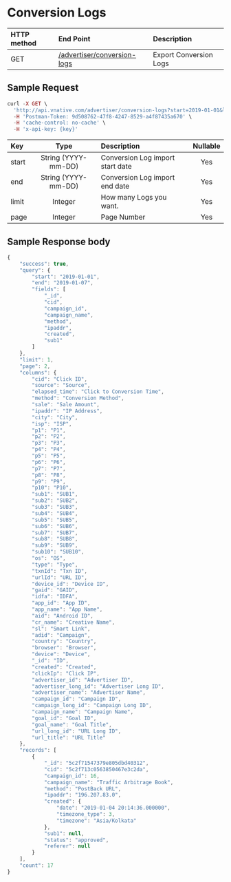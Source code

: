 # Conversion Logs

| **HTTP method** | **End Point** | **Description** |
| :--- | :--- | :--- |
| GET | [/advertiser/conversion-logs](conversion-logs.md) | Export Conversion Logs |

## **Sample Request**

```php
curl -X GET \
  'http://api.vnative.com/advertiser/conversion-logs?start=2019-01-01&limit=1&page=2' \
  -H 'Postman-Token: 9d508762-47f8-4247-8529-a4f87435a670' \
  -H 'cache-control: no-cache' \
  -H 'x-api-key: {key}'
```

| Key | Type | Description | Nullable |
| :--- | :---: | :--- | :---: |
| start | String \(YYYY-mm-DD\) | Conversion Log import start date | Yes |
| end | String \(YYYY-mm-DD\) | Conversion Log import end date | Yes |
| limit | Integer | How many Logs you want. | Yes |
| page | Integer | Page Number | Yes |



## Sample **Response body**

```javascript
{
    "success": true,
    "query": {
        "start": "2019-01-01",
        "end": "2019-01-07",
        "fields": [
            "_id",
            "cid",
            "campaign_id",
            "campaign_name",
            "method",
            "ipaddr",
            "created",
            "sub1"
        ]
    },
    "limit": 1,
    "page": 2,
    "columns": {
        "cid": "Click ID",
        "source": "Source",
        "elapsed_time": "Click to Conversion Time",
        "method": "Conversion Method",
        "sale": "Sale Amount",
        "ipaddr": "IP Address",
        "city": "City",
        "isp": "ISP",
        "p1": "P1",
        "p2": "P2",
        "p3": "P3",
        "p4": "P4",
        "p5": "P5",
        "p6": "P6",
        "p7": "P7",
        "p8": "P8",
        "p9": "P9",
        "p10": "P10",
        "sub1": "SUB1",
        "sub2": "SUB2",
        "sub3": "SUB3",
        "sub4": "SUB4",
        "sub5": "SUB5",
        "sub6": "SUB6",
        "sub7": "SUB7",
        "sub8": "SUB8",
        "sub9": "SUB9",
        "sub10": "SUB10",
        "os": "OS",
        "type": "Type",
        "txnId": "Txn ID",
        "urlId": "URL ID",
        "device_id": "Device ID",
        "gaid": "GAID",
        "idfa": "IDFA",
        "app_id": "App ID",
        "app_name": "App Name",
        "aid": "Android ID",
        "cr_name": "Creative Name",
        "sl": "Smart Link",
        "adid": "Campaign",
        "country": "Country",
        "browser": "Browser",
        "device": "Device",
        "_id": "ID",
        "created": "Created",
        "clickIp": "Click IP",
        "advertiser_id": "Advertiser ID",
        "advertiser_long_id": "Advertiser Long ID",
        "advertiser_name": "Advertiser Name",
        "campaign_id": "Campaign ID",
        "campaign_long_id": "Campaign Long ID",
        "campaign_name": "Campaign Name",
        "goal_id": "Goal ID",
        "goal_name": "Goal Title",
        "url_long_id": "URL Long ID",
        "url_title": "URL Title"
    },
    "records": [
        {
            "_id": "5c2f71547379e805dbd40312",
            "cid": "5c2f713c0563850467e3c2da",
            "campaign_id": 16,
            "campaign_name": "Traffic Arbitrage Book",
            "method": "PostBack URL",
            "ipaddr": "196.207.83.0",
            "created": {
                "date": "2019-01-04 20:14:36.000000",
                "timezone_type": 3,
                "timezone": "Asia/Kolkata"
            },
            "sub1": null,
            "status": "approved",
            "referer": null
        }
    ],
    "count": 17
}
```

